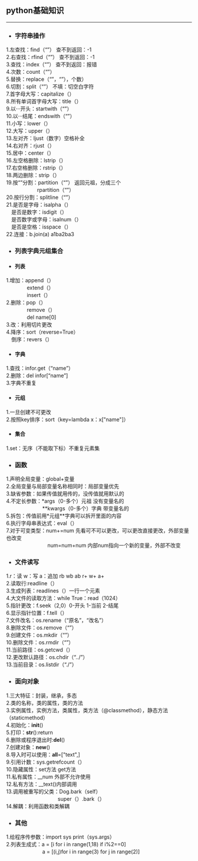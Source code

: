 ## python基础知识
**************
- ### 字符串操作
1.左查找：find（“”）   查不到返回：-1<br>
2.右查找：rfind（“”）  查不到返回：-1<br>
3.查找：index（“”）    查不到返回：报错<br>
4.次数：count（“”）<br>
5.替换：replace（“”，“”），个数）<br>
6.切割：split（“”） 不填：切空白字符<br>
7.首字母大写：capitalize（）<br>
8.所有单词首字母大写：title（）<br>
9.以···开头：startwith（“”）<br>
10.以···结尾：endswith（“”）<br>
11.小写：lower（）<br>
12.大写：upper（）<br>
13.左对齐：ljust（数字）空格补全<br>
14.右对齐：rjust（）<br>
15.居中：center（）<br>
16.左空格删除：lstrip（）<br>
17.右空格删除：rstrip（）<br>
18.两边删除：strip（）<br>
19.按“”分割：partition（“”） 返回元祖，分成三个<br>
　　　　　　rpartition（“”）<br>
20.按行分割：splitline（“”）<br>
21.是否是字母：isalpha（）<br>
　是否是数字：isdigit（）<br>
　是否数字或字母：isalnum（）<br>
　是否是空格：isspace（）<br> 
22.连接：b.join(a) a1ba2ba3<br>
- ### 列表字典元组集合
- #### 列表
1.增加：append（）<br>
　　　　extend（）<br>
　　　　insert（）<br>
2.删除：pop（）<br>
　　　　remove（）<br>
　　　　del name[0]<br>
3.改：利用切片更改<br>
4.降序：sort（reverse=True）<br>
　倒序：revers（）<br>
- #### 字典
1.查找：infor.get（“name”）<br>
2.删除：del infor[“name”]<br>
3.字典不重复<br>
- #### 元组
1.一旦创建不可更改<br>
2.按照key排序：sort（key=lambda x：x["name"]）<br>
- #### 集合
1.set：无序（不能取下标）不重复元素集<br>
- ### 函数
1.声明全局变量：global+变量<br>
2.全局变量与局部变量名称相同时：局部变量优先<br>
3.缺省参数：如果传值就用传的，没传值就用默认的<br>
4.不定长参数：\*args（0-多个）元祖 没有变量名的<br>
　　　　　　　\**kwargs（0-多个）字典 带变量名的<br>
5.拆包：传值前用\*元组\**字典可以拆开里面的内容<br>
6.执行字母串表达式：eval（）<br>
7.对于可变类型：num+=num 先看可不可以更改，可以更改直接更改，外部变量也改变<br>
　　　　　　　　num=num+num 内部num指向一个新的变量，外部不改变<br>
- ### 文件读写
1.r：读 w：写 a：追加 rb wb ab r+ w+ a+ <br>
2.读取行:readline（）<br>
3.生成列表：readlines（）一行一个元素<br>
4.大文件的读取方法：while True：read（1024）<br>
5.指针更改：f.seek（2,0）0-开头 1-当前 2-结尾<br>
6.显示指针位置：f.tell（）<br>
7.文件改名：os.rename（“原名”，“改名”）<br>
8.删除文件：os.remove（“”）<br>
9.创建文件：os.mkdir（“”）<br>
10.删除文件：os.rmdir（“”）<br>
11.当前路径：os.getcwd（）<br>
12.更改默认路径：os.chdir（“../”）<br>
13.当前目录：os.listdir（“./”）<br>
- ### 面向对象
1.三大特征：封装，继承，多态<br>
2.类的名称，类的属性，类的方法<br>
3.实例属性，实例方法，类属性，类方法（@classmethod），静态方法（staticmethod）<br>
4.初始化：__init__()<br>
5.打印：__str__():return <br>
6.删除或程序退出时:__del__()<br>
7.创建对象：__new__()<br>
8.导入时可以使用：__all__=["text",]<br>
9.引用计数：sys.getrefcount（）<br>
10.隐藏属性：set方法 get方法<br>
11.私有属性：__num 外部不允许使用<br>
12.私有方法：__text()内部调用<br>
13.调用被重写的父类：Dog.bark（self）<br>
　　　　　　　　　　super（）.bark（）<br>
14.解耦：利用函数和类解耦<br>
- ### 其他
1.给程序传参数：import sys  print（sys.args）<br>
2.列表生成式：a = [i for i in range(1,18) if i%2==0]<br>
　　　　　　　a = [(i,j)for i in range(3) for j in range(2)]<br>


